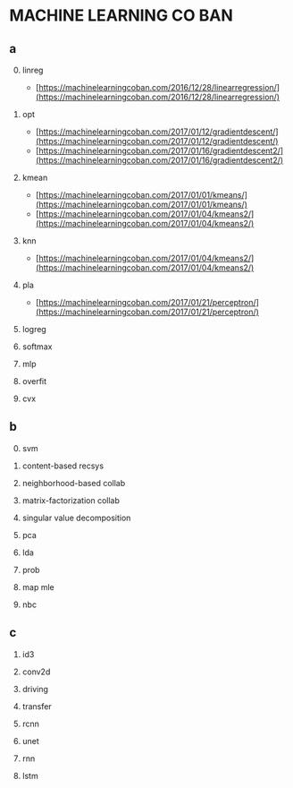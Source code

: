 # MACHINE LEARNING CO BAN

## a
0. linreg
    * [https://machinelearningcoban.com/2016/12/28/linearregression/](https://machinelearningcoban.com/2016/12/28/linearregression/)
1. opt
    * [https://machinelearningcoban.com/2017/01/12/gradientdescent/](https://machinelearningcoban.com/2017/01/12/gradientdescent/)
    * [https://machinelearningcoban.com/2017/01/16/gradientdescent2/](https://machinelearningcoban.com/2017/01/16/gradientdescent2/)
2. kmean
    * [https://machinelearningcoban.com/2017/01/01/kmeans/](https://machinelearningcoban.com/2017/01/01/kmeans/)
    * [https://machinelearningcoban.com/2017/01/04/kmeans2/](https://machinelearningcoban.com/2017/01/04/kmeans2/)
3. knn
    * [https://machinelearningcoban.com/2017/01/04/kmeans2/](https://machinelearningcoban.com/2017/01/04/kmeans2/)
4. pla
    * [https://machinelearningcoban.com/2017/01/21/perceptron/](https://machinelearningcoban.com/2017/01/21/perceptron/)

5. logreg
6. softmax
7. mlp
8. overfit
9. cvx

## b
0. svm
1. content-based recsys
2. neighborhood-based collab
3. matrix-factorization collab
4. singular value decomposition

5. pca
6. lda
7. prob
8. map mle
9. nbc

## c
1. id3
2. conv2d
3. driving
4. transfer
5. rcnn

6. unet
7. rnn
8. lstm

